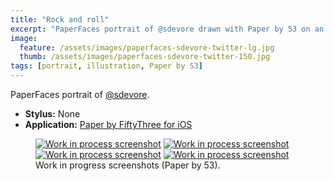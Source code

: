 ```yaml
---
title: "Rock and roll"
excerpt: "PaperFaces portrait of @sdevore drawn with Paper by 53 on an iPad."
image: 
  feature: /assets/images/paperfaces-sdevore-twitter-lg.jpg
  thumb: /assets/images/paperfaces-sdevore-twitter-150.jpg
tags: [portrait, illustration, Paper by 53]
---
```


PaperFaces portrait of <a href="http://twitter.com/sdevore">@sdevore</a>.

* **Stylus:** None
* **Application:** [Paper by FiftyThree for iOS](http://www.fiftythree.com/paper)

<figure class="half">
	<a href="{{ site.url }}/assets/images/paperfaces-sdevore-process-1-lg.jpg"><img src="{{ site.url }}/assets/images/paperfaces-sdevore-process-1-600.jpg" alt="Work in process screenshot"></a>
	<a href="{{ site.url }}/assets/images/paperfaces-sdevore-process-2-lg.jpg"><img src="{{ site.url }}/assets/images/paperfaces-sdevore-process-2-600.jpg" alt="Work in process screenshot"></a>
	<a href="{{ site.url }}/assets/images/paperfaces-sdevore-process-3-lg.jpg"><img src="{{ site.url }}/assets/images/paperfaces-sdevore-process-3-600.jpg" alt="Work in process screenshot"></a>
	<a href="{{ site.url }}/assets/images/paperfaces-sdevore-process-4-lg.jpg"><img src="{{ site.url }}/assets/images/paperfaces-sdevore-process-4-600.jpg" alt="Work in process screenshot"></a>
	<figcaption>Work in progress screenshots (Paper by 53).</figcaption>
</figure>